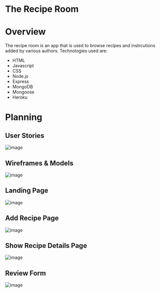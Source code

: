# The Recipe Room


# Overview
The recipe room is an app that is used to browse recipes and instrcutions added by various authors.
Technologies used are:
* HTML
* Javascript
* CSS
* Node.js
* Express
* MongoDB
* Mongoose
* Heroku

# Planning

## User Stories

![image](https://user-images.githubusercontent.com/111325773/217380637-78a1fc37-c867-4b13-b478-7b496fbf10a5.png)

## Wireframes & Models

![image](https://user-images.githubusercontent.com/111325773/217380780-2443e38c-5ba6-4ac0-a74b-c8d0810c8da0.png)
## Landing Page
![image](https://user-images.githubusercontent.com/111325773/217380540-89ff01bb-0e05-4785-b7c3-4849e5f26bc2.png)

## Add Recipe Page
![image](https://user-images.githubusercontent.com/111325773/217380960-d742072d-b944-4cec-90e5-6c9f4539e487.png)

## Show Recipe Details Page
![image](https://user-images.githubusercontent.com/111325773/217381094-8456a129-6d0e-4ad3-a6ec-0fd0adc89018.png)

## Review Form
![image](https://user-images.githubusercontent.com/111325773/217381155-817350b3-0ceb-4a06-82fc-6979dbaab754.png)


